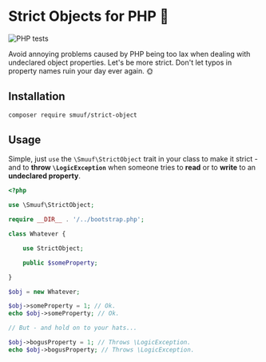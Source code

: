 # Strict Objects for PHP 🌻

![PHP tests](https://github.com/smuuf/php-strict-object/workflows/PHP%20tests/badge.svg)

Avoid annoying problems caused by PHP being too lax when dealing with undeclared object properties. Let's be more strict. Don't let typos in property names ruin your day ever again. 🌞

## Installation
```bash
composer require smuuf/strict-object
```

## Usage

Simple, just `use` the `\Smuuf\StrictObject` trait in your class to make it strict - and to **throw `\LogicException`** when someone tries to **read** or to **write** to an **undeclared property**.

```php
<?php

use \Smuuf\StrictObject;

require __DIR__ . '/../bootstrap.php';

class Whatever {

	use StrictObject;

	public $someProperty;

}

$obj = new Whatever;

$obj->someProperty = 1; // Ok.
echo $obj->someProperty; // Ok.

// But - and hold on to your hats...

$obj->bogusProperty = 1; // Throws \LogicException.
echo $obj->bogusProperty; // Throws \LogicException.

```
